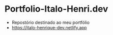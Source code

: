 # Portfolio-Italo-Henri.dev
- Repostório destinado ao meu portfólio
- https://italo-henrique-dev.netlify.app